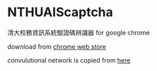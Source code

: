 # NTHUAIScaptcha
清大校務資訊系統驗證碼辨識器 for google chrome

download from [chrome web store](https://chrome.google.com/webstore/detail/nthu-ais-decaptcha/ldccmdijbmghfapebcdhefpbjmplficm)


convulutional network is copied from [here](https://github.com/karpathy/convnetjs)

